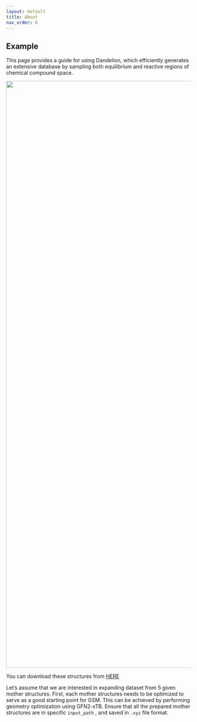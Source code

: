 ```yaml
---
layout: default
title: About
nav_order: 6
---
```


## Example 
<html lang="en">
                        <p>This page provides a guide for using Dandelion, which efficiently generates an extensive database by sampling both equilibrium and reactive regions of chemical compound space.</p>
                        <div align="center">
                            <img width="1600" alt="all" src="https://github.com/user-attachments/assets/6ff5bf37-7ce5-4980-a268-ee0f1d2c185d"/>
                        </div>
                        <p>
                            You can download these structures from <a href="https://github.com/mhyeok1/dand_docs/blob/docs/assets/mother_structures_for_tut.Zip">HERE</a>
                        </p>
                        <p>
                            Let’s assume that we are interested in expanding dataset from 5 given mother structures. First, each mother structures needs to be optimized to serve as a good starting point for GSM. This can be achieved by performing geometry optimization using GFN2-xTB. Ensure that all the prepared mother structures are in specific <code class="language-plaintext highlighter-rouge">input_path</code>
                            , and saved in <code class="language-plaintext highlighter-rouge">.xyz</code>
                            file format.
                        </p>
                        <!-- 파일명: _includes/tabs1.html -->
                        <style>
                            /* 외부 탭 (상위 탭) CSS */
                            .outer-tabs {
                                display: flex;
                                flex-wrap: wrap !important;
                                /* 절대 줄바꿈 X */
                                width: 100% !important;
                                /* 부모 너비만큼 확장 */
                                max-width: none !important;
                                /* 테마의 max-width 제한 해제 */
                                overflow-x: auto !important;
                                margin-bottom: 1rem;
                                
                            }

                            .outer-tabs input[type="radio"] {
                                display: none;
                            }

                            .outer-tabs label {
                                background: #eee;
                                padding: 0.5rem 1rem;
                                margin-right: 0.2rem;
                                cursor: pointer;
                                border-radius: 5px 5px 0 0;
                            }

                            .outer-tabs .outer-tab {
                                display: none;
                                z-index:2;
                                left:20px;
                                top: 650px;
                                width: 100%;
                                position:absolute;
                                margin: 0; 
                                border: 1px solid #ccc;
                                padding: 1rem;
                                border-radius: 0 5px 5px 5px;
                                background: #f9f9f9;
                                height:500px;
                            }
                            .next{
                                position:relative;
                            }
                            .outer-tabs input[type="radio"]:checked + label {
                                background: #ddd;
                                
                            }

                            .outer-tabs input[type="radio"]:checked + label + .outer-tab {
                                display: block;
                            }

                            /* 내부(하위) 탭 CSS */
                            .nested-tabs {
                                position:relative;
                                display: flex;
                                flex-wrap: wrap;
                                margin-bottom: 1rem;
                            }

                            .nested-tabs input[type="radio"] {
                                display: none;
                            }

                            .nested-tabs label {
                                background: #eee;
                                padding: 0.4rem 0.8rem;
                                margin-right: 0.2rem;
                                cursor: pointer;
                                border-radius: 3px 3px 0 0;
                                font-size: 0.9rem;
                            }

                            .nested-tabs .nested-tab {
                                position: absolute;
                                display: none;
                                top: 35px;
                                width: 100%;
                                border: 1px solid #ccc;
                                padding: 1rem;
                                border-radius: 0 3px 3px 3px;
                                background: #f9f9f9;
                                font-size: 0.9rem;
                            }

                            .nested-tabs input[type="radio"]:checked + label {
                                background: #ddd;
                            }

                            .nested-tabs input[type="radio"]:checked + label + .nested-tab {
                                display: block;
                            }

                            /* 트리 구조 전체에 폰트를 강제 적용하는 예시 */
                            .tree-structure {
                                font-family: "Courier New", Courier, monospace;
                                white-space: pre;
                                /* 트리 구조 줄맞춤 유지 */
                                font-size: 14px;
                                /* 필요에 따라 조정 */
                            }
                        </style>
                        <div class="outer-tabs">
                            <!-- 상위 탭 1: Structure -->
                            <input type="radio" name="outer-tabs" id="outer-tab-structure" checked=""/>
                            <label for="outer-tab-structure">Molecular Structure</label>
                            <div class="outer-tab">
                                <!-- 내부 탭: Structure 1 ~ 5 -->
                                <div class="nested-tabs">
                                    <!-- Structure 1 탭 -->
                                    <input type="radio" name="nested-tabs" id="nested-tab-1" checked=""/>
                                    <label for="nested-tab-1">Cl7138</label>
                                    <div class="nested-tab">
                                        <pre>11

Cl          -2.26279631     0.43247998    -0.04641091
C           -0.53339796     0.40058085    -0.02301215
C            0.27488623     1.56165626    -0.05319137
C            1.59527547     1.26911727    -0.03881976
S            1.87989529    -0.43724943     0.01532471
C            0.17575256    -0.76865423     0.01684597
N           -0.31260451    -2.04617746     0.13293541
H           -0.12640769     2.55744176    -0.08718073
H            2.43239654     1.93559234    -0.05293046
H            0.29134973    -2.78353992    -0.19312943
H           -1.28066134    -2.14438544    -0.13694928
        </pre>
                                    </div>
                                    <!-- Structure 2 탭 -->
                                    <input type="radio" name="nested-tabs" id="nested-tab-2"/>
                                    <label for="nested-tab-2">Cl7164</label>
                                    <div class="nested-tab">
                                        <pre>11

Cl          -2.39258127     0.28231570    -0.01385005
C           -0.68310066     0.20635979    -0.00403803
C            0.16552497     1.27600708     0.00026502
N            1.44362678     0.77431569     0.00784403
C            1.39365231    -0.58454810     0.00826508
C            0.08349707    -0.98200816     0.00096948
O            2.50361977    -1.35609092     0.01501512
H           -0.03190061     2.32693767    -0.00140328
H            2.27812655     1.33804774     0.01230499
H           -0.28142194    -1.98626313    -0.00060125
H            3.29566201    -0.80722536     0.01951589
        </pre>
                                    </div>
                                    <!-- Structure 3 탭 -->
                                    <input type="radio" name="nested-tabs" id="nested-tab-3"/>
                                    <label for="nested-tab-3">Cl7166</label>
                                    <div class="nested-tab">
                                        <pre>11

Cl          -2.00893918     0.40295557    -0.00764421
C           -0.29771663     0.35154368    -0.00075549
C            0.54793878     1.43295658     0.00409959
N            1.81992358     0.96593316     0.00865862
C            1.80854293    -0.39913088     0.00682335
C            0.50099341    -0.81752681     0.00095918
O            0.01488146    -2.08621568    -0.00268068
H            0.31666509     2.47770505     0.00452804
H            2.64817101     1.53578659     0.01277203
H            2.71386897    -0.97278066     0.00975244
H            0.74959357    -2.70839460    -0.00051687         
        </pre>
                                    </div>
                                    <!-- Structure 4 탭 -->
                                    <input type="radio" name="nested-tabs" id="nested-tab-4"/>
                                    <label for="nested-tab-4">Cl7168</label>
                                    <div class="nested-tab">
                                        <pre>11

Cl          -2.01971811     0.41732375    -0.00701530
C           -0.30596543     0.36509037    -0.00029388
C            0.56777110     1.47712449     0.00608804
C            1.83906018     0.98609080     0.00989984
N            1.77171936    -0.38218797     0.00608191
C            0.46616306    -0.77046403    -0.00014784
O            0.07632092    -2.06553918    -0.00504359
H            0.26865357     2.50434058     0.00754660
H            2.78137460     1.49355488     0.01497598
H            2.56698811    -0.99998241     0.00769027
H            0.84415267    -2.64700730    -0.00383202
        </pre>
                                    </div>
                                    <!-- Structure 5 탭 -->
                                    <input type="radio" name="nested-tabs" id="nested-tab-5"/>
                                    <label for="nested-tab-5">Cl7188</label>
                                    <div class="nested-tab">
                                        <pre>11

O           -2.77130538     0.48671433    -0.01587455
N           -1.38919947     0.48754498    -0.00810904
C           -0.59828425     1.57889594    -0.00382135
C            0.70875931     1.15154908     0.00349984
C            0.66708077    -0.25141656     0.00339239
C           -0.65288767    -0.64382920    -0.00390799
Cl           2.01857151    -1.30606170     0.01101477
H           -3.06365189     1.40967237    -0.01669118
H           -1.00051429     2.57314043    -0.00614438
H            1.58418729     1.76695954     0.00832626
H           -1.10380593    -1.61309521    -0.00634078
        </pre>
                                    </div>
                                </div>
                            </div>
                            <!-- 상위 탭 2: File Structure -->
                            <input type="radio" name="outer-tabs" id="outer-tab-file"/>
                            <label for="outer-tab-file">File Structure</label>
                            <div class="outer-tab">
                                <pre class="tree-structure">📂 mother_strucs
 ├── 📂 Cl7138
 │   └── 📂 ClGeom-m7138-i1-c1-opt
 │       └── 📄 struc.xyz
 ├── 📂 Cl7164
 │   └── 📂 ClGeom-m7164-i1-c1-opt
 │       └── 📄 struc.xyz
 ├── 📂 Cl7166
 │   └── 📂 ClGeom-m7166-i1-c1-opt
 │       └── 📄 struc.xyz
 ├── 📂 Cl7168
 │   └── 📂 ClGeom-m7168-i1-c1-opt
 │       └── 📄 struc.xyz
 └── 📂 Cl7188
     └── 📂 ClGeom-m7188-i1-c1-opt
         └── 📄 struc.xyz
    </pre></div> </div><p class="next"><pre>













        




        
    </pre>To run dandelion, your current conda environment should be <strong>ts</strong>. You can enter the following command in terminal for more information:</p> <div class="language-python highlighter-rouge"><div class="highlight"><pre class="highlight"><code><span class="err">$</span> <span class="n">dandelion_sample</span> <span class="o">-</span><span class="n">h</span>

<span class="n">usage</span><span class="p">:</span> <span class="n">dandelion_sample</span> <span class="p">[</span><span class="o">-</span><span class="n">h</span><span class="p">]</span> <span class="o">-</span><span class="n">i</span> <span class="n">INPUT_PATH</span> <span class="o">-</span><span class="n">o</span> <span class="n">OUTPUT_PATH</span> <span class="o">-</span><span class="n">n</span> <span class="n">MAX_WORKERS</span>

<span class="n">Do</span> <span class="n">SEGSM</span> <span class="ow">and</span> <span class="n">NEB</span> <span class="k">from</span> <span class="n">mother</span> <span class="n">structures</span><span class="p">,</span> <span class="n">Other</span> <span class="n">parameters</span> <span class="n">can</span> <span class="n">be</span> <span class="nb">set</span> <span class="ow">in</span> <span class="n">each</span>
<span class="n">modules</span>

<span class="n">options</span><span class="p">:</span>
  <span class="o">-</span><span class="n">h</span><span class="p">,</span> <span class="o">--</span><span class="n">help</span>            <span class="n">show</span> <span class="n">this</span> <span class="n">help</span> <span class="n">message</span> <span class="ow">and</span> <span class="nb">exit</span>
  <span class="o">-</span><span class="n">i</span> <span class="n">INPUT_PATH</span><span class="p">,</span> <span class="o">--</span><span class="n">input_path</span> <span class="n">INPUT_PATH</span>
                        <span class="n">Input</span> <span class="n">path</span> <span class="n">of</span> <span class="n">mother</span> <span class="n">structures</span>
  <span class="o">-</span><span class="n">o</span> <span class="n">OUTPUT_PATH</span><span class="p">,</span> <span class="o">--</span><span class="n">output_path</span> <span class="n">OUTPUT_PATH</span>
                        <span class="n">Output</span> <span class="n">path</span> <span class="n">of</span> <span class="n">dandelion</span>
  <span class="o">-</span><span class="n">n</span> <span class="n">MAX_WORKERS</span><span class="p">,</span> <span class="o">--</span><span class="n">max_workers</span> <span class="n">MAX_WORKERS</span>
                        <span class="n">Number</span> <span class="n">of</span> <span class="n">worker</span> <span class="n">processes</span>
</code></pre></div></div> <p>Assuming your mother structures are saved as ‘struc.xyz’ in <code class="language-plaintext highlighter-rouge">/home/pekora/example/mother_strucs</code>, you can initiate sampling with the following command:</p> <div class="language-python highlighter-rouge"><div class="highlight"><pre class="highlight"><code><span class="n">python</span> <span class="n">dandelion_sample</span> <span class="o">-</span><span class="n">i</span> <span class="o">/</span><span class="n">home</span><span class="o">/</span><span class="n">pekora</span><span class="o">/</span><span class="n">example</span><span class="o">/</span><span class="n">mother_strucs</span> <span class="o">-</span><span class="n">o</span> <span class="o">/</span><span class="n">home</span><span class="o">/</span><span class="n">pekora</span><span class="o">/</span><span class="n">example</span><span class="o">/</span><span class="n">outputs</span> <span class="o">-</span><span class="n">n</span> <span class="mi">30</span>
</code></pre></div></div> <p>Then the following 6 steps will be executed automatically:</p> <div class="language-plaintext highlighter-rouge"><div class="highlight"><pre class="highlight"><code>

                                                     `;:`  BREAK 1 2
                                         .;:;         /    BREAK 3 4
        _____                   _      _;::;         `     ADD 1 3
        |  __ \                | |    | |';:;'
        | |  | | __ _ _ __   __| | ___| |  _  ___  _ __
        | |  | |/ _` | '_ \ / _` |/ _ \ | | |/ _ \| '_ \
        | |__| | (_| | | | | (_| |  __/ | | | (_) | | | |
        |_____/ \__,_|_| |_|\__,_|\___|_| |_|\___/|_| |_|

                   Chemical compound space sampling
           near transition state using xTB, SE-GSM and NEB
                          Ver. 0.6.2 by mlee



</code></pre></div></div> <p>Dandelion first generates possible driving coordinates(seeds) from each mother structures.</p> <div class="language-plaintext highlighter-rouge"><div class="highlight"><pre class="highlight"><code>╔════════════════════════════════════════════════════════════════════╗
║                          1. Creating GSM                           ║
╚════════════════════════════════════════════════════════════════════╝

Arguments provided:
  input_path: /home/pekora/example/mother_strucs
  output_path: /home/pekora/example/outputs/1_gsm
  maxbreak: 2
  maxform: 2
  maxchange: 3
  minbreak: 0
  minform: 0
  minchange: 1
  ignore_single_change: True
  equiv_Hs: False

280 Seeds were generated from ClGeom-m7138-i1-c1-opt
276 Seeds were generated from ClGeom-m7164-i1-c1-opt
275 Seeds were generated from ClGeom-m7166-i1-c1-opt
276 Seeds were generated from ClGeom-m7168-i1-c1-opt
299 Seeds were generated from ClGeom-m7188-i1-c1-opt

Creating GSM finished!
</code></pre></div></div> <p>Based on generated GSM jobs, GSM can be executed. Some jobs can fail to converge or reach the product within the predefined maximum number of nodes and should be filtered out.</p> <div class="language-plaintext highlighter-rouge"><div class="highlight"><pre class="highlight"><code>╔════════════════════════════════════════════════════════════════════╗
║                           2. Running GSM                           ║
╚════════════════════════════════════════════════════════════════════╝

Arguments provided:
  input_path: /home/pekora/example/output/1_gsm
  max_workers: 30

GSM on seeds: 100%|████████████████████████| 1406/1406 [4:57:13&lt;00:00]
GSM finished!

</code></pre></div></div> <p>Dandelion excludes some trivial pathways with strictly uphill energy trajectories, negligible energy variations, unfeasible structures, or those that are repetitive.</p> <div class="language-plaintext highlighter-rouge"><div class="highlight"><pre class="highlight"><code>╔════════════════════════════════════════════════════════════════════╗
║                          3. Filtering GSM                          ║
╚════════════════════════════════════════════════════════════════════╝

Arguments provided:
  input_path: /home/pekora/example/outputs/1_gsm
  output_path: /home/pekora/example/outputs/2_gsm_filtered
  barrier_min: 5
  barrier_max: 200
  delta_e_min: 5

◤◢◤◢◤◢◤◢◤◢◤◢◤◢◤◢◤◢◤◢◤◢◤◢◤◢◤◢◤◢◤◢◤◢◤◢
   mother: ClGeom-m7138-i1-c1-opt
Initial seeds:                   280
GSM success reactions:           115
Profile filtered reactions:       41
Structure filtered reactions:     38
Unique reactions:                 28

◤◢◤◢◤◢◤◢◤◢◤◢◤◢◤◢◤◢◤◢◤◢◤◢◤◢◤◢◤◢◤◢◤◢◤◢
   mother: ClGeom-m7164-i1-c1-opt
Initial seeds:                   276
GSM success reactions:           111
Profile filtered reactions:       42
Structure filtered reactions:     38
Unique reactions:                 32

◤◢◤◢◤◢◤◢◤◢◤◢◤◢◤◢◤◢◤◢◤◢◤◢◤◢◤◢◤◢◤◢◤◢◤◢
   mother: ClGeom-m7166-i1-c1-opt
Initial seeds:                   275
GSM success reactions:            96
Profile filtered reactions:       31
Structure filtered reactions:     28
Unique reactions:                 25

◤◢◤◢◤◢◤◢◤◢◤◢◤◢◤◢◤◢◤◢◤◢◤◢◤◢◤◢◤◢◤◢◤◢◤◢
   mother: ClGeom-m7168-i1-c1-opt
Initial seeds:                   276
GSM success reactions:            87
Profile filtered reactions:       37
Structure filtered reactions:     35
Unique reactions:                 29

◤◢◤◢◤◢◤◢◤◢◤◢◤◢◤◢◤◢◤◢◤◢◤◢◤◢◤◢◤◢◤◢◤◢◤◢
   mother: ClGeom-m7188-i1-c1-opt
Initial seeds:                   299
GSM success reactions:           102
Profile filtered reactions:       40
Structure filtered reactions:     33
Unique reactions:                 30

Filtering GSM finished!

</code></pre></div></div> <p>Using the outputs of gsm, Dandelion runs NEB or Climbing-Image NEB. NEB can optimize some energy path using the concept of maximum force.</p> <div class="language-plaintext highlighter-rouge"><div class="highlight"><pre class="highlight"><code>╔════════════════════════════════════════════════════════════════════╗
║                           4. Running NEB                           ║
╚════════════════════════════════════════════════════════════════════╝

Arguments provided:
  input_path: /home/pekora/example/output/2_gsm_filtered
  output_path: /home/pekora/example/output/3_neb
  max_workers: 30
  n_images: 10
  neb_fmax: 0.5
  cineb_fmax: 0.05
  steps: 500

Seeds: 100%|███████████████████████████████████| 144/144 [04:34&lt;00:00]
xTB-NEB completed!

</code></pre></div></div> <p>In the fifth step, data is filtered based on specific criteria. For example, non-convergent reactions and those without a single negative eigenvalue in their Hessian matrices are excluded. This ensures focus on structures near valid paths. NEB results are further refined to avoid redundant structural data. A new band iteration is chosen only when the cumulative Fmax exceeds 0.1 eV/Å, saving DFT calculations and preventing overfitting to narrow PES regions.</p> <div class="language-plaintext highlighter-rouge"><div class="highlight"><pre class="highlight"><code>
╔════════════════════════════════════════════════════════════════════╗
║                          5. Filtering NEB                          ║
╚════════════════════════════════════════════════════════════════════╝

Arguments provided:
  input_path: /home/pekora/example/output/3_neb
  output_path: /home/pekora/example/output/4_neb_filtered

Mothers: 100%|█████████████████████████████████████| 5/5 [00:20&lt;00:00]

40/53 rxns were saved to /home/pekora/example/output/4_neb_filtered/reactions.json
Filtering NEB finished!

</code></pre></div></div> <p>Sixth step is to compile samples:</p> <div class="language-plaintext highlighter-rouge"><div class="highlight"><pre class="highlight"><code>
╔════════════════════════════════════════════════════════════════════╗
║                        6. Compiling samples                        ║
╚════════════════════════════════════════════════════════════════════╝

Arguments provided:
  input_path: /home/pekora/example/output/4_neb_filtered/reactions.json
  output_path: /home/pekora/example/output/xtb.h5
  fmax_threshold: 0.1

Compiling reactions: 100%|███████████████████████| 40/40 [00:03&lt;00:00]
Compiling finished!

</code></pre></div></div> <p>And there will be newly generated file in your output path, <code class="language-plaintext highlighter-rouge">xtb.h5</code> file.</p> <p>Next step is to execute dandelion_refine. You can enter -h or –help for more information:</p> <div class="language-plaintext highlighter-rouge"><div class="highlight"><pre class="highlight"><code>$ dandelion_refine -h
usage: dandelion_refine [-h] -i INPUT_PATH -n MAX_WORKERS --orca ORCA

Refine force on obtained samples, Other parameters can be set in each modules

options:
  -h, --help            show this help message and exit
  -i INPUT_PATH, --input_path INPUT_PATH
                        Input path of working directory containing xtb.h5
  -n MAX_WORKERS, --max_workers MAX_WORKERS
                        Number of worker processes
  --orca ORCA           Path of the orca binary file
</code></pre></div></div> <p>Make sure that the path of the orca should point an orca <strong>executable file</strong>.</p> <p>If you enter like this:</p> <div class="language-plaintext highlighter-rouge"><div class="highlight"><pre class="highlight"><code>$ dandelion_refine -i /home/pekora/example/outputs -n 15 --orca /home/pekora/package/orca/orca_5_0_4/orca
</code></pre></div></div> <p>2 steps below will be executed automatically !</p> <div class="language-plaintext highlighter-rouge"><div class="highlight"><pre class="highlight"><code>         ⢀⣀⣀⣀⣀⣀⡀       ⢀⢀⣀⢀⠞⠖⠁⠡⡂⡆ ⡠⢀⡀
         ⠺⢿⣿⣿⣿⣿⣿⣿⣷⣦⣠⣤⣤⣤⣄⣀⣀ ⡏⢸  ⢀ ⠣⠈ ⡠⡋⡨⡋⡂
           ⠙⢿⣿⣿⣿⣿⣿⣿⣿⣿⣿⣿⣿⣿⣿⣿⣷⣦⣄⡀⡎⢀⡰⢀⢎⠌⢀⠔⣐⠠⣄⣀
       ⢀ ⡔⢀⣴⣾⣿⣿⣿⣿⣿⣿⣿⣿⣿⣿⣿⣿⠿⠿⠿⣿⣿⣷⣄⠂ ⢊⠎ ⠠⠂⡀⠕⠌⠌ ⡄⡠⢄
    ⢀⡆⠄⠁⢈⢠⣾⣿⣿⣿⣿⣿⣿⣿⣿⣿⣿⣿⣿⣿⣀   ⣀⣿⣿⣿⣆⠐    ⡨⠒⠁⡀⢠⣦⠍⠇⡀⢲⠂⡄⠄
   ⠨⡀⠑⡈ ⢠⣿⣿⣿⣿⣿⣿⣿⣿⣿⣿⣿⣿⣿⣿⣿⣿⣿⣿⣿⣿⣿⣿⣿⣿⡄   ⠈  ⣬⠠⣰⣿ ⢳⢹⡄⡆⠄⢀⢼
 ⡄⠱⠈⠁⠑⢄⠐⣾⣿⣿⡿⠋⠁⣀⣠⣬⣽⣿⣿⣿⣿⣿⣿⠿⠿⠿⠿⠿⠿⠿⠿⠟⠁⡟⣅⡢⠁⠠⠜⡄⡑⢌⢧⡀ ⡀⣰⢁⡐⢁⢄⣡⣧⡤⠄
⠠⡐⠓⠂⠌  ⢀⣿⣿⡏⢀⣴⣿⠿⠛⠉⠉⠶⢸⣿⣿⠿⠁⠢⠨⢀⣻⣿⣿⣿⣿⢟⣿⣝⠂  ⠠⡠⢆⠈⡂⠱⡇ ⣅⠫⠂⡠⢂⡪⠋  ⠁⡆
⡶⠉ ⢀⡀⠁⡁⢸⣿⣿⢠⣾⡟⠁⣿⣿⡇ ⢀⠈⠉⠁    ⣀⠷⣹⣏⣷⢏⠹⠁    ⠈⢈ ⢇ ⢸⠱⢸⡏⡀⡶⡸⠎  ⠰⠁⡸
⢈⡕⡈⠁⠐⠂⢀⢸⣿⣿⣾⠏⣿⣿⡿⣻⣿⢞⡢⠄ ⠈ ⡀⡤⠂⠁⠉⠌       ⢀⢀⠠⠐⢄ ⡀⢆⠎⢹⣶⣷⣧⡈⠈⠉⠤⠂⠉⢀⠱⡀
⢠⡊    ⠁⣸⣿⣿⣿⣀⠉⡻⡏⠋⠁ ⠁⠒⠒⡀⣍⠍⠁ ⡀ ⢠⠂     ⢀⠈⠄⢀⠄⡒⠅⠈⢄⢡ ⢿⣿⣷⣿⡄ ⠐⠄⠤ ⠜⢀
⠐⠁ ⠤⠒⢠⣾⣿⣿⣿⣿⣿⣷⣄⢄  ⢀ ⡏ ⢰⣃⠊⡐⠐⠁⢀⠈  ⣀ ⠰⠢⢀⠂⡰⠈⠂  ⡱⠂⢂⡇⡈⠻⢿⣿⠇   ⡤⠄⣀⡰⠁
    ⠁⣾⣿⣿⣿⣿⣿⣿⣿⣿⣦ ⠄ ⠉   ⠸⠫⢞⠈⣰⠈ ⡐⢲⣿⡏       ⢠⡾ ⣀⠊⢱ ⠠⡀    ⢈⢀⡐⠤⣕⡄
    ⢰⣿⡿⠛⠉   ⠈⠙⠛         ⠈⠈ ⠻⠔⠁⢸⡍⡇      ⢀⣏ ⢀⠠⠆ ⠣⡀⠈⡠⡀⠉⠢⡤⠢⣈⡡⣢⠦
⠈⠁           ⢻⣇               ⢸⡇⡇      ⣼⡿⠉  ⢀⡇ ⠑⡄⠑⣌⢄ ⠙⢄⠠⡪⣅
             ⠈⣾⡆              ⢸⣏⡇     ⢠⣿⠇   ⠸⢌⢢⢄⡠⠣⠈⠢⡁⡈⣎⢢⡬⠃

               Energy refinement on samples using orca
                          Ver. 0.6.2 by mlee
</code></pre></div></div> <p>In this phase, we use DFT calculations with Orca 5.0. The default setting uses wB97X functional and 6-31(d) basis set, but these settings can be adjusted as needed.</p> <div class="language-plaintext highlighter-rouge"><div class="highlight"><pre class="highlight"><code>╔════════════════════════════════════════════════════════════════════╗
║                         7. Refining forces                         ║
╚════════════════════════════════════════════════════════════════════╝
Arguments provided:
  input_path: /home/pekora/example/output/xtb.h5
  output_path: /home/pekora/example/output/wb97x.db
  max_workers: 15
  orca: /home/pekora/package/orca/orca_5_0_4/orca

Restarting calculation from /home/pekora/example/output/wb97x.db
640 points are skipped.

Formulas: 100%|██████████████████████| 2/2 [85:50:01&lt;00:00, ? hour/it]
wB97X calculation finished!

</code></pre></div></div> <p>You can check your compiled database using ASE:</p> <div class="language-plaintext highlighter-rouge"><div class="highlight"><pre class="highlight"><code>$ ase db wb97x.db
id|age|user   |formula |calculator|    energy|natoms| fmax|pbc|charge|   mass
 1| 5d|pekora|C4ClH4NO|orca      |-20266.198|    11|5.874|FFF| 0.000|117.532
 2| 5d|pekora|C4ClH4NO|orca      |-20269.074|    11|0.470|FFF| 0.000|117.532
 3| 5d|pekora|C4ClH4NO|orca      |-20268.333|    11|5.994|FFF| 0.000|117.532
 4| 5d|pekora|C4ClH4NO|orca      |-20268.047|    11|1.195|FFF| 0.000|117.532
 5| 5d|pekora|C4ClH4NO|orca      |-20266.059|    11|3.630|FFF| 0.000|117.532
 6| 5d|pekora|C4ClH4NO|orca      |-20266.920|    11|4.553|FFF| 0.000|117.532
 7| 5d|pekora|C4ClH4NO|orca      |-20266.081|    11|1.022|FFF| 0.000|117.532
 8| 5d|pekora|C4ClH4NO|orca      |-20265.240|    11|4.314|FFF| 0.000|117.532
 9| 5d|pekora|C4ClH4NO|orca      |-20265.014|    11|7.924|FFF| 0.000|117.532
10| 5d|pekora|C4ClH4NO|orca      |-20268.711|    11|3.512|FFF| 0.000|117.532
11| 5d|pekora|C4ClH4NO|orca      |-20266.886|    11|5.938|FFF| 0.000|117.532
12| 5d|pekora|C4ClH4NO|orca      |-20266.322|    11|3.704|FFF| 0.000|117.532
13| 5d|pekora|C4ClH4NO|orca      |-20266.081|    11|1.021|FFF| 0.000|117.532
14| 5d|pekora|C4ClH4NO|orca      |-20265.532|    11|3.059|FFF| 0.000|117.532
15| 5d|pekora|C4ClH4NO|orca      |-20267.115|    11|3.885|FFF| 0.000|117.532
16| 5d|pekora|C4ClH4NO|orca      |-20262.912|    11|6.171|FFF| 0.000|117.532
17| 5d|pekora|C4ClH4NO|orca      |-20268.863|    11|1.657|FFF| 0.000|117.532
18| 5d|pekora|C4ClH4NO|orca      |-20265.663|    11|4.222|FFF| 0.000|117.532
19| 5d|pekora|C4ClH4NO|orca      |-20263.405|    11|5.723|FFF| 0.000|117.532
20| 5d|pekora|C4ClH4NO|orca      |-20267.567|    11|5.143|FFF| 0.000|117.532
Rows: 53842 (showing first 20)
</code></pre></div></div> <p>Finally, compile our wb97x.db sample :</p> <div class="language-plaintext highlighter-rouge"><div class="highlight"><pre class="highlight"><code>╔════════════════════════════════════════════════════════════════════╗
║                     8. Compiling final samples                     ║
╚════════════════════════════════════════════════════════════════════╝
Arguments provided:
  input_path: /home/pekora/example/output/wb97x.db
  output_path: /home/pekora/example/output/wb97x.h5

Compiled successfully!
</code></pre></div></div> </main> <hr> <footer> <p><a href="#top" id="back-to-top">Back to top</a></p> <p class="text-small text-grey-dk-100 mb-0">Copyright &copy; 2023 Minhyeok Lee. Distributed by an <a href="https://raw.githubusercontent.com/mhyeok1/dand/refs/heads/main/LICENSE">MIT license.</a></p> <div class="d-flex mt-2"> <p class="text-small text-grey-dk-000 mb-0"> <a href="https://github.com/mhyeok1/dand_docs/edit/docs/docs/how-to.md" id="edit-this-page">Edit this page on GitHub.</a> </p> </div> </footer> </div> </div> <div class="search-overlay"></div> </div> </body> </html>
